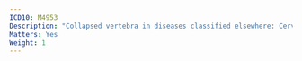 ```yaml
---
ICD10: M4953
Description: "Collapsed vertebra in diseases classified elsewhere: Cervicothoracic region"
Matters: Yes
Weight: 1
---
```

